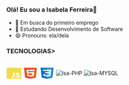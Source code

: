 ### Olá! Eu sou a Isabela Ferreira👋

- 🔭 Em busca do primeiro emprego
- 🌱 Estudando Desenvolvimento de Software
- 😄 Pronouns: ela/dela

<h3><strong>TECNOLOGIAS</strong>></h3>
<div style="display: inline_block"><br>
  <img align="center" alt="Isa-Js" height="30" width="40" src="https://raw.githubusercontent.com/devicons/devicon/master/icons/javascript/javascript-plain.svg">
  <img align="center" alt="Isa-HTML" height="30" width="40" src="https://raw.githubusercontent.com/devicons/devicon/master/icons/html5/html5-original.svg">
  <img align="center" alt="Isa-CSS" height="30" width="40" src="https://raw.githubusercontent.com/devicons/devicon/master/icons/css3/css3-original.svg">
  <img align="center" alt="Isa-PHP" height="30" width="40" src="https://cdn.jsdelivr.net/gh/devicons/devicon/icons/php/php-original.svg">
  <img align="center" alt="Isa-MYSQL" height="30" width="40" src="https://cdn.jsdelivr.net/gh/devicons/devicon/icons/mysql/mysql-original.svg">
</div>
  
